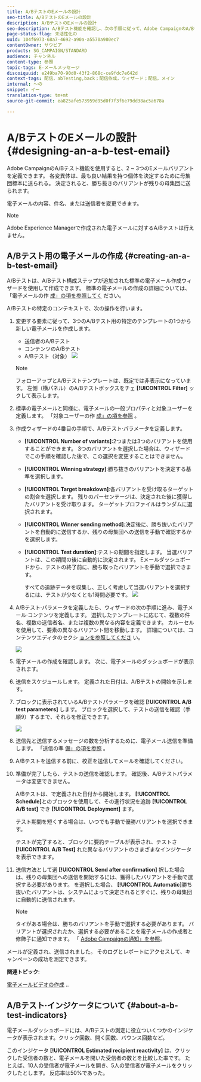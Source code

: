```yaml
---
title: A/BテストのEメールの設計
seo-title: A/BテストのEメールの設計
description: A/BテストのEメールの設計
seo-description: A/Bテスト機能を確認し、次の手順に従って、Adobe CampaignのA/Bテストテンプレートから電子メールを作成します。
page-status-flag: 未活性化の
uuid: 104f6973-68a7-4692-a90a-a5570a980ec7
contentOwner: サウビア
products: SG_CAMPAIGN/STANDARD
audience: チャンネル
content-type: 参照
topic-tags: E-メールメッセージ
discoiquuid: e249ba70-90d0-43f2-868c-ce9fdc7e642d
context-tags: 配信，abTesting,back；配信作成，ウィザード；配信，メイン
internal: 〜の
snippet: イー
translation-type: tm+mt
source-git-commit: ea825afe573959d95d0f7f3f6e79dd38ac5a678a

---
```



# A/BテストのEメールの設計{#designing-an-a-b-test-email}

Adobe CampaignのA/Bテスト機能を使用すると、2 ~ 3つのEメールバリアントを定義できます。 各変異体は、最も良い結果を持つ個体を決定するために母集団標本に送られる。 決定されると、勝ち抜きのバリアントが残りの母集団に送られます。

電子メールの内容、件名、または送信者を変更できます。

>[!NOTE]
>
>Adobe Experience Managerで作成された電子メールに対するA/Bテストは行えません。

## A/Bテスト用の電子メールの作成 {#creating-an-a-b-test-email}

A/Bテストは、A/Bテスト構成ステップが追加された標準の電子メール作成ウィザードを使用して作成できます。 標準の電子メールの作成の詳細については、「電子メールの作 [成」の項を参照してく](../../channels/using/creating-an-email.md) ださい。

A/Bテストの特定のコンテキストで、次の操作を行います。

1. 変更する要素に従って、3つのA/Bテスト用の特定のテンプレートの1つから新しい電子メールを作成します。

   * 送信者のA/Bテスト
   * コンテンツのA/Bテスト
   * A/Bテスト（対象）
   ![](assets/create_ab_testing.png)

   >[!NOTE]
   >
   >フォローアップとA/Bテストテンプレートは、既定では非表示になっています。 左側（横パネル）のA/Bテストボックスをチェ **[!UICONTROL Filter]** ックして表示します。

1. 標準の電子メールと同様に、電子メールの一般プロパティと対象ユーザーを定義します。 「対象ユーザーの作 [成」の項を参照](../../audiences/using/creating-audiences.md) 。
1. 作成ウィザードの4番目の手順で、A/Bテスト·パラメータを定義します。

   * **[!UICONTROL Number of variants]**:2つまたは3つのバリアントを使用することができます。 3つのバリアントを選択した場合は、ウィザードでこの手順を確認した後で、この選択を変更することはできません。
   * **[!UICONTROL Winning strategy]**:勝ち抜きのバリアントを決定する基準を選択します。
   * **[!UICONTROL Target breakdown]**:各バリアントを受け取るターゲットの割合を選択します。 残りのパーセンテージは、決定された後に獲得したバリアントを受け取ります。 ターゲットプロファイルはランダムに選択されます。
   * **[!UICONTROL Winner sending method]**:決定後に、勝ち抜いたバリアントを自動的に送信するか、残りの母集団への送信を手動で確認するかを選択します。
   * **[!UICONTROL Test duration]**:テストの期間を指定します。 当選バリアントは、この期間の後に自動的に決定されます。 Eメールダッシュボードから、テストの終了前に、勝ち取ったバリアントを手動で選択できます。

      すべての追跡データを収集し、正しく考慮して当選バリアントを選択するには、テストが少なくとも1時間必要です。
   ![](assets/ab_parameters.png)

1. A/Bテスト·パラメータを定義したら、ウィザードの次の手順に進み、電子メール·コンテンツを定義します。 選択したテンプレートに応じて、複数の件名、複数の送信者名、または複数の異なる内容を定義できます。 カルーセルを使用して、要素の異なるバリアント間を移動します。 詳細については、コンテンツエディタのセクシ [ョンを参照してくださ](../../designing/using/overview.md) い。

   ![](assets/create_ab_testing2.png)

1. 電子メールの作成を確認します。 次に、電子メールのダッシュボードが表示されます。
1. 送信をスケジュールします。 定義された日付は、A/Bテストの開始を示します。
1. ブロックに表示されているA/Bテストパラメータを確認 **[!UICONTROL A/B test parameters]** します。 ブロックを選択して、テストの送信を確認（手順9）するまで、それらを修正できます。

   ![](assets/create_ab_testing3.png)

1. 送信先と送信するメッセージの数を分析するために、電子メール送信を準備します。 「送信の準 [備」の項を参照](../../sending/using/preparing-the-send.md) 。
1. A/Bテストを送信する前に、校正を送信してメールを確認してください。
1. 準備が完了したら、テストの送信を確認します。 確認後、A/Bテストパラメータは変更できません。

   A/Bテストは、で定義された日付から開始します。 **[!UICONTROL Schedule]**&#x200B;とのブロックを使用して、その進行状況を追跡 **[!UICONTROL A/B test]** でき **[!UICONTROL Deployment]** ます。

   テスト期間を短くする場合は、いつでも手動で優勝バリアントを選択できます。

   テストが完了すると、ブロックに要約テーブルが表示され、テストさ **[!UICONTROL A/B Test]** れた異なるバリアントのさまざまなインジケータを表示できます。

1. 送信方法として選 **[!UICONTROL Send after confirmation]** 択した場合は、残りの母集団への送信を開始するには、獲得したバリアントを手動で選択する必要があります。 を選択した場合、 **[!UICONTROL Automatic]**&#x200B;勝ち抜いたバリアントは、システムによって決定されるとすぐに、残りの母集団に自動的に送信されます。

   >[!NOTE]
   >
   >タイがある場合は、勝ちのバリアントを手動で選択する必要があります。 バリアントが選択されたか、選択する必要があることを電子メールの作成者と修飾子に通知できます。 「 [Adobe Campaignの通知」を参照](../../administration/using/sending-internal-notifications.md)。

メールが定義され、送信されました。 そのログとレポートにアクセスして、キャンペーンの成功を測定できます。

**関連トピック**:

[電子メールビデオの作成](https://helpx.adobe.com/campaign/kt/acs/using/acs-create-email-from-homepage-feature-video-use.html) ..

## A/Bテスト·インジケータについて {#about-a-b-test-indicators}

電子メールダッシュボードには、A/Bテストの測定に役立ついくつかのインジケータが表示されます。クリック回数、開く回数、バウンス回数など。

このインジケータ **[!UICONTROL Estimated recipient reactivity]** は、クリックした受信者の数と、電子メールを開いた受信者の数とを比較した率です。 たとえば、10人の受信者が電子メールを開き、5人の受信者が電子メールをクリックしたとします。 反応率は50%であった。
